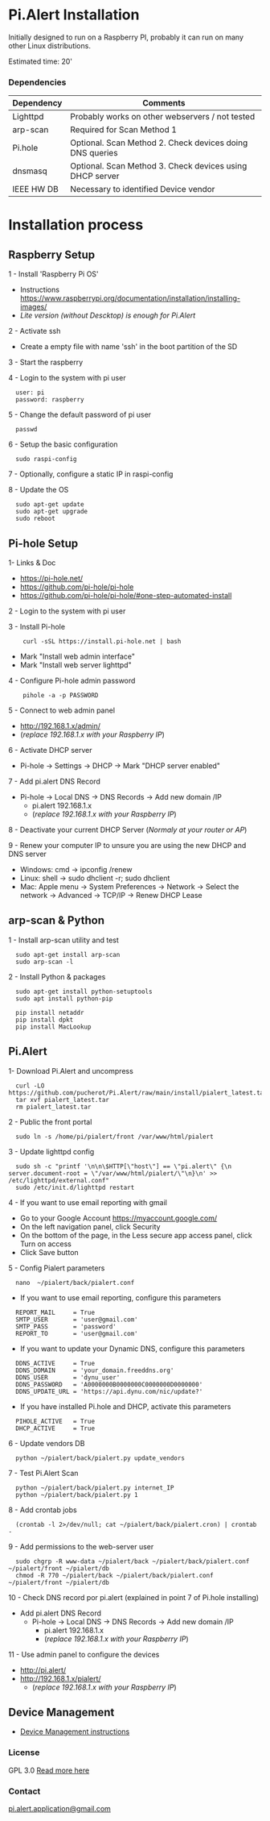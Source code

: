 # Pi.Alert Installation
<!--- --------------------------------------------------------------------- --->
Initially designed to run on a Raspberry PI, probably it can run on many other
Linux distributions.

Estimated time: 20'

### Dependencies
  | Dependency | Comments                                                 |
  | ---------- | -------------------------------------------------------- |
  | Lighttpd   | Probably works on other webservers / not tested          |
  | arp-scan   | Required for Scan Method 1                               |
  | Pi.hole    | Optional. Scan Method 2. Check devices doing DNS queries |
  | dnsmasq    | Optional. Scan Method 3. Check devices using DHCP server |
  | IEEE HW DB | Necessary to identified Device vendor                    |

# Installation process
<!--- --------------------------------------------------------------------- --->

## Raspberry Setup
<!--- --------------------------------------------------------------------- --->
1 - Install 'Raspberry Pi OS'
  - Instructions https://www.raspberrypi.org/documentation/installation/installing-images/
  - *Lite version (without Descktop) is enough for Pi.Alert*

2 - Activate ssh
  - Create a empty file with name 'ssh' in the boot partition of the SD

3 - Start the raspberry

4 - Login to the system with pi user
```
  user: pi
  password: raspberry
```

5 - Change the default password of pi user
```
  passwd
```

6 - Setup the basic configuration
```
  sudo raspi-config
```

7 - Optionally, configure a static IP in raspi-config

8 - Update the OS
```
  sudo apt-get update
  sudo apt-get upgrade
  sudo reboot
```

## Pi-hole Setup
<!--- --------------------------------------------------------------------- --->
1- Links & Doc
  - https://pi-hole.net/
  - https://github.com/pi-hole/pi-hole
  - https://github.com/pi-hole/pi-hole/#one-step-automated-install

2 - Login to the system with pi user

3 - Install Pi-hole
```
    curl -sSL https://install.pi-hole.net | bash
```
  - Mark "Install web admin interface"
  - Mark "Install web server lighttpd"

4 - Configure Pi-hole admin password
```
    pihole -a -p PASSWORD
```

5 - Connect to web admin panel
  - http://192.168.1.x/admin/
  - (*replace 192.168.1.x with your Raspberry IP*)

6 - Activate DHCP server
  - Pi-hole -> Settings -> DHCP -> Mark "DHCP server enabled"

7 - Add pi.alert DNS Record
  - Pi-hole -> Local DNS -> DNS Records -> Add new domain /IP
    - pi.alert    192.168.1.x
    - (*replace 192.168.1.x with your Raspberry IP*)

8 - Deactivate your current DHCP Server (*Normaly at your router or AP*)

9 - Renew your computer IP to unsure you are using the new DHCP and DNS server
  - Windows: cmd -> ipconfig /renew
  - Linux: shell -> sudo dhclient -r; sudo dhclient
  - Mac: Apple menu -> System Preferences -> Network -> Select the network ->
    Advanced -> TCP/IP -> Renew DHCP Lease

## arp-scan & Python
<!--- --------------------------------------------------------------------- --->
1 - Install arp-scan utility and test
```
  sudo apt-get install arp-scan
  sudo arp-scan -l
```

2 - Install Python & packages
```
  sudo apt-get install python-setuptools
  sudo apt install python-pip

  pip install netaddr
  pip install dpkt
  pip install MacLookup
```


## Pi.Alert
<!--- --------------------------------------------------------------------- --->
1- Download Pi.Alert and uncompress
```
  curl -LO https://github.com/pucherot/Pi.Alert/raw/main/install/pialert_latest.tar
  tar xvf pialert_latest.tar
  rm pialert_latest.tar
```

2 - Public the front portal
```
  sudo ln -s /home/pi/pialert/front /var/www/html/pialert
```

3 - Update lighttpd config
```
  sudo sh -c "printf '\n\n\$HTTP[\"host\"] == \"pi.alert\" {\n  server.document-root = \"/var/www/html/pialert/\"\n}\n' >> /etc/lighttpd/external.conf"
  sudo /etc/init.d/lighttpd restart
```

4 - If you want to use email reporting with gmail
  - Go to your Google Account https://myaccount.google.com/
  - On the left navigation panel, click Security
  - On the bottom of the page, in the Less secure app access panel,
    click Turn on access
  - Click Save button

5 - Config Pialert parameters
```
  nano  ~/pialert/back/pialert.conf
```
  - If you want to use email reporting, configure this parameters
```
  REPORT_MAIL     = True
  SMTP_USER       = 'user@gmail.com'
  SMTP_PASS       = 'password'
  REPORT_TO       = 'user@gmail.com'
```

  - If you want to update your Dynamic DNS, configure this parameters
```
  DDNS_ACTIVE     = True
  DDNS_DOMAIN     = 'your_domain.freeddns.org'
  DDNS_USER       = 'dynu_user'
  DDNS_PASSWORD   = 'A0000000B0000000C0000000D0000000'
  DDNS_UPDATE_URL = 'https://api.dynu.com/nic/update?'
```

  - If you have installed Pi.hole and DHCP, activate this parameters
```
  PIHOLE_ACTIVE   = True
  DHCP_ACTIVE     = True
```

6 - Update vendors DB
```
  python ~/pialert/back/pialert.py update_vendors
```

7 - Test Pi.Alert Scan
```
  python ~/pialert/back/pialert.py internet_IP
  python ~/pialert/back/pialert.py 1
```

8 - Add crontab jobs
```
  (crontab -l 2>/dev/null; cat ~/pialert/back/pialert.cron) | crontab -
```

9 - Add permissions to the web-server user
```
  sudo chgrp -R www-data ~/pialert/back ~/pialert/back/pialert.conf ~/pialert/front ~/pialert/db
  chmod -R 770 ~/pialert/back ~/pialert/back/pialert.conf ~/pialert/front ~/pialert/db
```

10 - Check DNS record por pi.alert (explained in point 7 of Pi.hole installing)
   - Add pi.alert DNS Record
     - Pi-hole -> Local DNS -> DNS Records -> Add new domain /IP
       - pi.alert    192.168.1.x
       - (*replace 192.168.1.x with your Raspberry IP*)

11 - Use admin panel to configure the devices
   - http://pi.alert/
   - http://192.168.1.x/pialert/
     - (*replace 192.168.1.x with your Raspberry IP*)


## Device Management
<!--- --------------------------------------------------------------------- --->

  - [Device Management instructions](./DEVICE_MANAGEMENT.md)


### License
  GPL 3.0
  [Read more here](LICENSE.txt)

### Contact
  pi.alert.application@gmail.com
